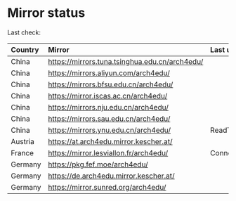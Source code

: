 <script src="./time.js"></script>
# Mirror status
Last check: <script type="text/javascript">localize(1696250072.9169261);</script>

|Country|Mirror|Last update|
|:------|:-----|:----------|
|China|https://mirrors.tuna.tsinghua.edu.cn/arch4edu/|<script type="text/javascript">localize(1696228269);</script>|
|China|https://mirrors.aliyun.com/arch4edu/|<script type="text/javascript">localize(1696228269);</script>|
|China|https://mirrors.bfsu.edu.cn/arch4edu/|<script type="text/javascript">localize(1696228269);</script>|
|China|https://mirror.iscas.ac.cn/arch4edu/|<script type="text/javascript">localize(1696228269);</script>|
|China|https://mirrors.nju.edu.cn/arch4edu/|<script type="text/javascript">localize(1696184925);</script>|
|China|https://mirrors.sau.edu.cn/arch4edu/|<script type="text/javascript">localize(1696228269);</script>|
|China|https://mirrors.ynu.edu.cn/arch4edu/|ReadTimeout|
|Austria|https://at.arch4edu.mirror.kescher.at/|<script type="text/javascript">localize(1696228269);</script>|
|France|https://mirror.lesviallon.fr/arch4edu/|ConnectTimeout|
|Germany|https://pkg.fef.moe/arch4edu/|<script type="text/javascript">localize(1696228269);</script>|
|Germany|https://de.arch4edu.mirror.kescher.at/|<script type="text/javascript">localize(1696228269);</script>|
|Germany|https://mirror.sunred.org/arch4edu/|<script type="text/javascript">localize(1696228269);</script>|

<script src="./tablefilter/tablefilter.js"></script>
<script src="./table.js"></script>